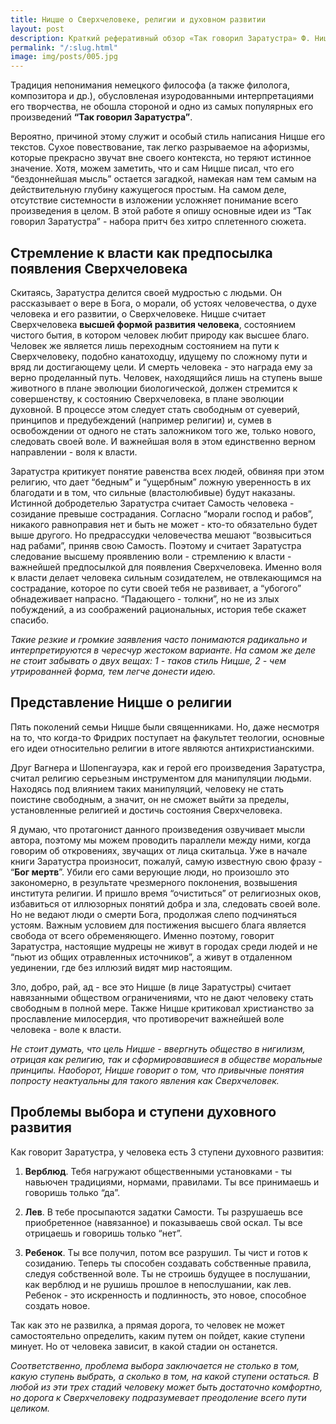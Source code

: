 ```yaml
---
title: Ницше о Сверхчеловеке, религии и духовном развитии
layout: post
description: Краткий реферативный обзор «Так говорил Заратустра» Ф. Ницше
permalink: "/:slug.html"
image: img/posts/005.jpg
---
```


Традиция непонимания немецкого философа (а также филолога, композитора и др.), обусловленая изуродованными интерпретациями его творчества, не обошла стороной и одно из самых популярных его произведений **“Так говорил Заратустра”**.

Вероятно, причиной этому служит и особый стиль написания Ницше его текстов. Сухое повествование, так легко разрываемое на афоризмы, которые прекрасно звучат вне своего контекста, но теряют истинное значение. Хотя, можем заметить, что и сам Ницше писал, что его “бездоннейшая мысль” остается загадкой, намекая нам тем самым на действительную глубину кажущегося простым. На самом деле, отсутствие системности в изложении усложняет понимание всего произведения в целом. В этой работе я опишу основные идеи из “Так говорил Заратустра” - набора притч без хитро сплетенного сюжета.

## Стремление к власти как предпосылка появления Сверхчеловека

Скитаясь, Заратустра делится своей мудростью с людьми. Он рассказывает о вере в Бога, о морали, об устоях человечества, о духе человека и его развитии, о Сверхчеловеке. Ницше считает Сверхчеловека **высшей формой развития человека**, состоянием чистого бытия, в котором человек любит природу как высшее благо. Человек же является лишь переходным состоянием на пути к Сверхчеловеку, подобно канатоходцу, идущему по сложному пути и вряд ли достигающему цели. И смерть человека - это награда ему за верно проделанный путь. Человек, находящийся лишь на ступень выше животного в плане эволюции биологической, должен стремится к совершенству, к состоянию Сверхчеловека, в плане эволюции духовной. В процессе этом следует стать свободным от суеверий, принципов и предубеждений (например религии) и, сумев в освобождении от одного не стать заложником того же, только нового, следовать своей воле. И важнейшая воля в этом единственно верном направлении - воля к власти.

Заратустра критикует понятие равенства всех людей, обвиняя при этом религию, что дает “бедным” и “ущербным” ложную уверенность в их благодати и в том, что сильные (властолюбивые) будут наказаны. Истинной добродетелью Заратустра считает Самость человека - созидание превыше сострадания. Согласно “морали господ и рабов”, никакого равноправия нет и быть не может - кто-то обязательно будет выше другого. Но предрассудки человечества мешают “возвыситься над рабами”, приняв свою Самость. Поэтому и считает Заратустра следование высшему проявлению воли - стремлению к власти - важнейшей предпосылкой для появления Сверхчеловека. Именно воля к власти делает человека сильным созидателем, не отвлекающимся на сострадание, которое по сути своей тебя не развивает, а “убогого” обнадеживает напрасно. “Падающего - толкни”, но не из злых побуждений, а из соображений рациональных, история тебе скажет спасибо.

*Такие резкие и громкие заявления часто понимаются радикально и интерпретируются в чересчур жестоком варианте. На самом же деле не стоит забывать о двух вещах: 1 - таков стиль Ницше, 2 - чем утрированней форма, тем легче донести идею.*

## Представление Ницше о религии

Пять поколений семьи Ницше были священниками. Но, даже несмотря на то, что когда-то Фридрих поступает на факультет теологии, основные его идеи относительно религии в итоге являются антихристианскими.

Друг Вагнера и Шопенгауэра, как и герой его произведения Заратустра, считал религию серьезным инструментом для манипуляции людьми. Находясь под влиянием таких манипуляций, человеку не стать поистине свободным, а значит, он не сможет выйти за пределы, установленные религией и достичь состояния Сверхчеловека.

Я думаю, что протагонист данного произведения озвучивает мысли автора, поэтому мы можем проводить параллели между ними, когда говорим об откровениях, звучащих от лица скитальца. Уже в начале книги Заратустра произносит, пожалуй, самую известную свою фразу - “**Бог мертв**”. Убили его сами верующие люди, но произошло это закономерно, в результате чрезмерного поклонения, возвышения института религии. И пришло время “очиститься” от религиозных оков, избавиться от иллюзорных понятий добра и зла, следовать своей воле. Но не ведают люди о смерти Бога, продолжая слепо подчиняться устоям. Важным условием для постижения высшего блага является свобода от всего обременяющего. Именно поэтому, говорит Заратустра, настоящие мудрецы не живут в городах среди людей и не “пьют из общих отравленных источников”, а живут в отдаленном уединении, где без иллюзий видят мир настоящим.

Зло, добро, рай, ад - все это Ницше (в лице Заратустры) считает навязанными обществом ограничениями, что не дают человеку стать свободным в полной мере. Также Ницше критиковал христианство за прославление милосердия, что противоречит важнейшей воле человека - воле к власти.

*Не стоит думать, что цель Ницше - ввергнуть общество в нигилизм, отрицая как религию, так и сформировавшиеся в обществе моральные принципы. Наоборот, Ницше говорит о том, что привычные понятия попросту неактуальны для такого явления как Сверхчеловек.*

## Проблемы выбора и ступени духовного развития

Как говорит Заратустра, у человека есть 3 ступени духовного развития:

1.  **Верблюд**. Тебя нагружают общественными установками - ты навьючен традициями, нормами, правилами. Ты все принимаешь и говоришь только “да”.
    
2.  **Лев**. В тебе просыпаются задатки Самости. Ты разрушаешь все приобретенное (навязанное) и показываешь свой оскал. Ты все отрицаешь и говоришь только “нет”.
    
3.  **Ребенок**. Ты все получил, потом все разрушил. Ты чист и готов к созиданию. Теперь ты способен создавать собственные правила, следуя собственной воле. Ты не строишь будущее в послушании, как верблюд и не рушишь прошлое в непослушании, как лев. Ребенок - это искренность и подлинность, это новое, способное создать новое.

Так как это не развилка, а прямая дорога, то человек не может самостоятельно определить, каким путем он пойдет, какие ступени минует. Но от человека зависит, в какой стадии он останется.

*Соответственно, проблема выбора заключается не столько в том, какую ступень выбрать, а сколько в том, на какой ступени остаться. В любой из эти трех стадий человеку может быть достаточно комфортно, но дорога к Сверхчеловеку подразумевает преодоление всего пути целиком.*
